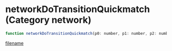 # networkDoTransitionQuickmatch (Category network)

```js
function networkDoTransitionQuickmatch(p0: number, p1: number, p2: number, p3: number): boolean
```

[filename](networkDoTransitionQuickmatch_m.md ':include')